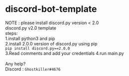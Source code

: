 # discord-bot-template
NOTE : please install discord.py version < 2.0 </br> 
discord.py v2.0 template</br> 
steps:</br>
1.install python3 and pip</br>
2.install 2.0.0 version of discord.py using pip</br>
```pip install discord.py==2.0.0```<br>
3.Read comments and add your credentials
4.run main.py</br>
</br>
Any help?</br>
Discord : ```Ghostkiller#4676```
